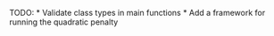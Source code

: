   TODO: 
  	* Validate class types in main functions 
  	* Add a framework for running the quadratic penalty